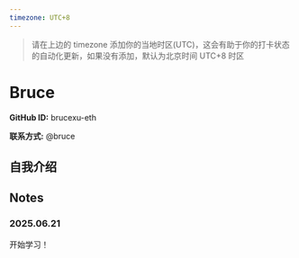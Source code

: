 ```yaml
---
timezone: UTC+8
---
```


> 请在上边的 timezone 添加你的当地时区(UTC)，这会有助于你的打卡状态的自动化更新，如果没有添加，默认为北京时间 UTC+8 时区

# Bruce

**GitHub ID:** brucexu-eth

**联系方式:** @bruce

## 自我介绍



## Notes

<!-- Content_START -->

### 2025.06.21

开始学习！

<!-- Content_END -->
